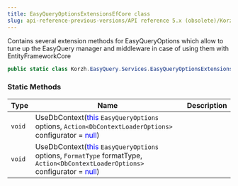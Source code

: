 ```yaml
---
title: EasyQueryOptionsExtensionsEfCore class
slug: api-reference-previous-versions/API reference 5.x (obsolete)/Korzh.EasyQuery.Services namespace/easyqueryoptionsextensionsefcore-class
---
```



Contains several extension methods for EasyQueryOptions  which allow to tune up the EasyQuery manager and middleware  in case of using them with EntityFrameworkCore
```csharp
public static class Korzh.EasyQuery.Services.EasyQueryOptionsExtensionsEfCore

```

### Static Methods

| Type | Name | Description | 
| --- | --- | --- | 
| `void` | UseDbContext(<span style='color: blue'>this</span> `EasyQueryOptions` options, `Action<DbContextLoaderOptions>` configurator = <span style='color: blue'>null</span>) |  | 
| `void` | UseDbContext(<span style='color: blue'>this</span> `EasyQueryOptions` options, `FormatType` formatType, `Action<DbContextLoaderOptions>` configurator = <span style='color: blue'>null</span>) |  |